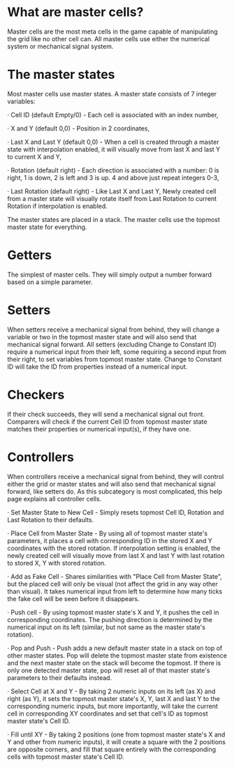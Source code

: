 # What are master cells?

Master cells are the most meta cells in the game capable of manipulating the grid like no other cell can.
All master cells use either the numerical system or mechanical signal system.

# The master states

Most master cells use master states. A master state consists of 7 integer variables:

· Cell ID (default Empty/0) - Each cell is associated with an index number,

· X and Y (default 0,0) - Position in 2 coordinates,

· Last X and Last Y (default 0,0) - When a cell is created through a master state with interpolation enabled,
it will visually move from last X and last Y to current X and Y,

· Rotation (default right) - Each direction is associated with a number: 0 is right, 1 is down, 2 is left and 3 is up. 4 and above just repeat integers 0-3,

· Last Rotation (default right) - Like Last X and Last Y,
Newly created cell from a master state will visually rotate itself from Last Rotation to current Rotation if interpolation is enabled.

The master states are placed in a stack. The master cells use the topmost master state for everything.

# Getters

The simplest of master cells. They will simply output a number forward based on a simple parameter.

# Setters

When setters receive a mechanical signal from behind,
they will change a variable or two in the topmost master state and will also send that mechanical signal forward.
All setters (excluding Change to Constant ID) require a numerical input from their left,
some requiring a second input from their right, to set variables from topmost master state.
Change to Constant ID will take the ID from properties instead of a numerical input.

# Checkers

If their check succeeds, they will send a mechanical signal out front.
Comparers will check if the current Cell ID from topmost master state matches their properties or numerical input(s), if they have one.

# Controllers

When controllers receive a mechanical signal from behind,
they will control either the grid or master states and will also send that mechanical signal forward, like setters do.
As this subcategory is most complicated, this help page explains all controller cells.

· Set Master State to New Cell - Simply resets topmost Cell ID, Rotation and Last Rotation to their defaults.

· Place Cell from Master State - By using all of topmost master state's parameters,
it places a cell with corresponding ID in the stored X and Y coordinates with the stored rotation.
If interpolation setting is enabled, the newly created cell will visually move from last X and last Y with last rotation to stored X, Y with stored rotation.

· Add as Fake Cell - Shares similarities with "Place Cell from Master State",
but the placed cell will only be visual (not affect the grid in any way other than visual).
It takes numerical input from left to determine how many ticks the fake cell will be seen before it disappears.

· Push cell - By using topmost master state's X and Y, it pushes the cell in corresponding coordinates.
The pushing direction is determined by the numerical input on its left (similar, but not same as the master state's rotation).

· Pop and Push - Push adds a new default master state in a stack on top of other master states.
Pop will delete the topmost master state from existence and the next master state on the stack will become the topmost.
If there is only one detected master state, pop will reset all of that master state's parameters to their defaults instead.

· Select Cell at X and Y - By taking 2 numeric inputs on its left (as X) and right (as Y),
it sets the topmost master state's X, Y, last X and last Y to the corresponding numeric inputs, but more importantly,
will take the current cell in corresponding XY coordinates and set that cell's ID as topmost master state's Cell ID.

· Fill until XY - By taking 2 positions (one from topmost master state's X and Y and other from numeric inputs),
it will create a square with the 2 positions are opposite corners, and fill that square entirely with the corresponding cells with topmost master state's Cell ID.
